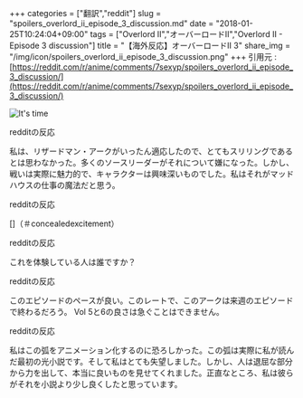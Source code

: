 +++
categories = ["翻訳","reddit"]
slug = "spoilers_overlord_ii_episode_3_discussion.md"
date = "2018-01-25T10:24:04+09:00"
tags = ["Overlord II","オーバーロードⅡ","Overlord II - Episode 3 discussion"]
title = "【海外反応】オーバーロードⅡ 3"
share_img = "/img/icon/spoilers_overlord_ii_episode_3_discussion.png"
+++
引用元 : [https://reddit.com/r/anime/comments/7sexyp/spoilers_overlord_ii_episode_3_discussion/](https://reddit.com/r/anime/comments/7sexyp/spoilers_overlord_ii_episode_3_discussion/)

![It's time](http://i.imgur.com/9FORM1R.png)

<p><span class="reddit-comment">redditの反応</span></p>私は、リザードマン・アークがいったん適応したので、とてもスリリングであるとは思わなかった。多くのソースリーダーがそれについて嫌になった。しかし、戦いは実際に魅力的で、キャラクターは興味深いものでした。私はそれがマッドハウスの仕事の魔法だと思う。

<p><span class="reddit-comment">redditの反応</span></p>[]（＃concealedexcitement）

<p><span class="reddit-comment">redditの反応</span></p>これを体験している人は誰ですか？

<p><span class="reddit-comment">redditの反応</span></p>このエピソードのペースが良い。このレートで、このアークは来週のエピソードで終わるだろう。 Vol 5と6の良さは急ぐことはできません。

<p><span class="reddit-comment">redditの反応</span></p>私はこの弧をアニメーション化するのに恐ろしかった。この弧は実際に私が読んだ最初の光小説です。そして私はとても失望しました。しかし、人は退屈な部分から力を出して、本当に良いものを見せてくれました。正直なところ、私は彼らがそれを小説より少し良くしたと思っています。

